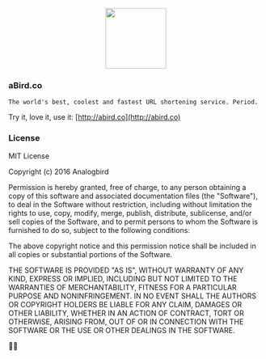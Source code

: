 <p align="center">
	<img src="http://www.analogbird.com/static/img/playground/abird.co.png" width="120">
</p>


### aBird.co

```
The world's best, coolest and fastest URL shortening service. Period.
```

Try it, love it, use it: [http://abird.co](http://abird.co)


### License

MIT License

Copyright (c) 2016 Analogbird

Permission is hereby granted, free of charge, to any person obtaining a copy
of this software and associated documentation files (the "Software"), to deal
in the Software without restriction, including without limitation the rights
to use, copy, modify, merge, publish, distribute, sublicense, and/or sell
copies of the Software, and to permit persons to whom the Software is
furnished to do so, subject to the following conditions:

The above copyright notice and this permission notice shall be included in all
copies or substantial portions of the Software.

THE SOFTWARE IS PROVIDED "AS IS", WITHOUT WARRANTY OF ANY KIND, EXPRESS OR
IMPLIED, INCLUDING BUT NOT LIMITED TO THE WARRANTIES OF MERCHANTABILITY,
FITNESS FOR A PARTICULAR PURPOSE AND NONINFRINGEMENT. IN NO EVENT SHALL THE
AUTHORS OR COPYRIGHT HOLDERS BE LIABLE FOR ANY CLAIM, DAMAGES OR OTHER
LIABILITY, WHETHER IN AN ACTION OF CONTRACT, TORT OR OTHERWISE, ARISING FROM,
OUT OF OR IN CONNECTION WITH THE SOFTWARE OR THE USE OR OTHER DEALINGS IN THE
SOFTWARE.

👍🏼
